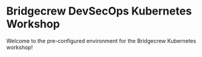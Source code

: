 # Bridgecrew DevSecOps Kubernetes Workshop 

Welcome to the pre-configured environment for the Bridgecrew Kubernetes workshop!
